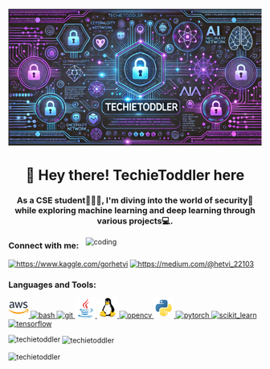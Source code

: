 ![logo](https://github.com/techietoddler/techietoddler/blob/main/banner.png)

<h1 align="center">👋 Hey there! TechieToddler here</h1>
<h3 align="center">As a CSE student👩🏻‍💻, I'm diving into the world of security🔐while exploring machine learning and deep learning through various projects💻.</h3>


<img align="right" alt="coding" width="350" src="https://i.pinimg.com/originals/06/60/ef/0660efe82fa3da42ed56eef013171835.gif">

<h3 align="left">Connect with me:</h3>
<p align="left">
<a href="https://kaggle.com/https://www.kaggle.com/gorhetvi" target="blank"><img align="center" src="https://raw.githubusercontent.com/rahuldkjain/github-profile-readme-generator/master/src/images/icons/Social/kaggle.svg" alt="https://www.kaggle.com/gorhetvi" height="30" width="40" /></a>
<a href="https://medium.com/https://medium.com/@hetvi_22103" target="blank"><img align="center" src="https://raw.githubusercontent.com/rahuldkjain/github-profile-readme-generator/master/src/images/icons/Social/medium.svg" alt="https://medium.com/@hetvi_22103" height="30" width="40" /></a>
</p>

<h3 align="left">Languages and Tools:</h3>
<p align="left"> <a href="https://aws.amazon.com" target="_blank" rel="noreferrer"> <img src="https://raw.githubusercontent.com/devicons/devicon/master/icons/amazonwebservices/amazonwebservices-original-wordmark.svg" alt="aws" width="40" height="40"/> </a> <a href="https://www.gnu.org/software/bash/" target="_blank" rel="noreferrer"> <img src="https://www.vectorlogo.zone/logos/gnu_bash/gnu_bash-icon.svg" alt="bash" width="40" height="40"/> </a> <a href="https://git-scm.com/" target="_blank" rel="noreferrer"> <img src="https://www.vectorlogo.zone/logos/git-scm/git-scm-icon.svg" alt="git" width="40" height="40"/> </a> <a href="https://www.java.com" target="_blank" rel="noreferrer"> <img src="https://raw.githubusercontent.com/devicons/devicon/master/icons/java/java-original.svg" alt="java" width="40" height="40"/> </a> <a href="https://www.linux.org/" target="_blank" rel="noreferrer"> <img src="https://raw.githubusercontent.com/devicons/devicon/master/icons/linux/linux-original.svg" alt="linux" width="40" height="40"/> </a> <a href="https://opencv.org/" target="_blank" rel="noreferrer"> <img src="https://www.vectorlogo.zone/logos/opencv/opencv-icon.svg" alt="opencv" width="40" height="40"/> </a> <a href="https://www.python.org" target="_blank" rel="noreferrer"> <img src="https://raw.githubusercontent.com/devicons/devicon/master/icons/python/python-original.svg" alt="python" width="40" height="40"/> </a> <a href="https://pytorch.org/" target="_blank" rel="noreferrer"> <img src="https://www.vectorlogo.zone/logos/pytorch/pytorch-icon.svg" alt="pytorch" width="40" height="40"/> </a> <a href="https://scikit-learn.org/" target="_blank" rel="noreferrer"> <img src="https://upload.wikimedia.org/wikipedia/commons/0/05/Scikit_learn_logo_small.svg" alt="scikit_learn" width="40" height="40"/> </a> <a href="https://www.tensorflow.org" target="_blank" rel="noreferrer"> <img src="https://www.vectorlogo.zone/logos/tensorflow/tensorflow-icon.svg" alt="tensorflow" width="40" height="40"/> </a>

</p>

<p><img align="left" src="https://github-readme-stats.vercel.app/api/top-langs?username=techietoddler&show_icons=true&theme=dark&locale=en&layout=compact" alt="techietoddler" /></p>

<p>&nbsp;<img align="center" src="https://github-readme-stats.vercel.app/api?username=techietoddler&show_icons=true&theme=dark&title_color=9dff8a&text_color=0ad006&hide_border=true&cache_seconds=1800&locale=en" alt="techietoddler" /></p>

<p><img align="center" src="https://github-readme-streak-stats.herokuapp.com/?user=techietoddler&theme=dark" alt="techietoddler" /></p>
